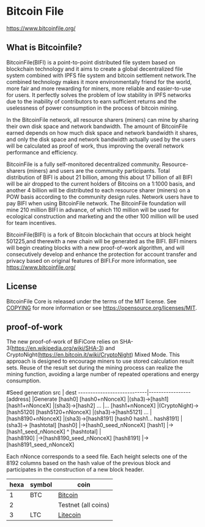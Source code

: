 Bitcoin File
===============

https://www.bitcoinfile.org/

What is Bitcoinfile?
----------------

BitcoinFile(BIFI) is a point-to-point distributed file system based on blockchain technology and it 
aims to create a global decentralized file system combined with IPFS file system and bitcoin settlement 
network.The combined technology makes it more environmentally friend for the world, more fair and more 
rewarding for miners, more reliable and easier-to-use for users. It perfectly solves the problem of low 
stability in IPFS networks due to the inability of contributors to earn sufficient returns and the 
uselessness of power consumption in the process of bitcoin mining.


In the BitcoinFile network, all resource sharers (miners) can mine by sharing their own disk space and 
network bandwidth. The amount of BitcoinFile earned depends on how much disk space and network bandwidth 
it shares, and only the disk space and network bandwidth actually used by the users will be calculated 
as proof of work, thus improving the overall network performance and efficiency.


BitcoinFile is a fully self-monitored decentralized community. Resource-sharers (miners) and users are 
the community participants. Total distribution of BIFI is about 21 billion, among this about 17 billion 
of all BIFI will be air dropped to the current holders of Bitcoins on a 1:1000 basis, and another 4 billion 
will be distributed to each resource sharer (miners) on a POW basis according to the community design rules. 
Network users have to pay BIFI when using BitcoinFile network. The BitcoinFile foundation will mine 210 million 
BIFI in advance, of which 110 million will be used for ecological construction and marketing and the other 
100 million will be used for team incentives.


BitcoinFile(BIFI) is a fork of Bitcoin blockchain that occurs at block height 501225,and therewith a new 
chain will be generated as the BIFI. BIFI miners will begin creating blocks with a new proof-of-work 
algorithm, and will consecutively develop and enhance the protection for account transfer and privacy 
based on original features of BIFI.For more information, see https://www.bitcoinfile.org/

License
-------

BitcoinFile Core is released under the terms of the MIT license. See [COPYING](COPYING) for more
information or see https://opensource.org/licenses/MIT.

proof-of-work
-------
The new proof-of-work of BiFiCore relies on SHA-3(https://en.wikipedia.org/wiki/SHA-3) and 
CryptoNight(https://en.bitcoin.it/wiki/CryptoNight) Mixed Mode. This approach is designed to 
encourage miners to use stored calculation result sets. Reuse of the result set during the 
mining process can realize the mining function, avoiding a large number of repeated operations 
and energy consumption.

#Seed generation
src                         | dest
----------------------------|-----------------
[address]                   |Generate [hash0]
[hash0+nNonceX]             |(sha3)->[hash1]
[hash1+nNonceX]             |(sha3)->[hash2]
...                         |... 
[hash1+nNonceX]             |(CryptoNight)->[hash5120]
[hash5120+nNonceX]          |(sha3)->[hash5121]
...                         |
[hash8190+nNonceX]          |(sha3)->[hash8191]
[hash0 hash1... hash8191]   |(sha3)-> [hashtotal]
[hash0]                     |->[hash0_seed_nNonceX]
[hash1]		        |->[hash1_seed_nNonceX]
          ^ [hashtotal]     |           
[hash8190]	        |->[hash8190_seed_nNonceX]
[hash8191]                  |->[hash8191_seed_nNonceX]

Each nNonce corresponds to a seed file. Each height selects 
one of the 8192 columns based on the hash value of the previous 
block and participates in the construction of a new block header.


 hexa       | symbol | coin
------------|--------|-----------------------------------
1 | BTC    | [Bitcoin](https://bitcoin.org/)
 2 |        | Testnet (all coins)
3 | LTC    | [Litecoin](https://litecoin.org/)
